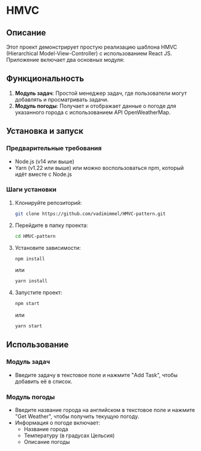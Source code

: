 # HMVC

## Описание
Этот проект демонстрирует простую реализацию шаблона HMVC (Hierarchical Model-View-Controller) с использованием React JS. Приложение включает два основных модуля:

## Функциональность
1. **Модуль задач**: Простой менеджер задач, где пользователи могут добавлять и просматривать задачи.
2. **Модуль погоды**: Получает и отображает данные о погоде для указанного города с использованием API OpenWeatherMap.

## Установка и запуск

### Предварительные требования
- Node.js (v14 или выше)
- Yarn (v1.22 или выше) или можно воспользоваться npm, который идёт вместе с Node.js

### Шаги установки
1. Клонируйте репозиторий:
   ```bash
   git clone https://github.com/vadimimmel/HMVC-pattern.git
	 ```
2. Перейдите в папку проекта:
	 ```bash
   cd HMVC-pattern
   ```
3. Установите зависимости:
   ```bash
   npm install
   ```
	 или
   ```bash
   yarn install
   ```
4. Запустите проект:
   ```bash
   npm start
   ```
	 или
   ```bash
   yarn start
   ```

## Использование

### Модуль задач

- Введите задачу в текстовое поле и нажмите "Add Task", чтобы добавить её в список.

### Модуль погоды

- Введите название города на английском в текстовое поле и нажмите "Get Weather", чтобы получить текущую погоду.
- Информация о погоде включает:
  - Название города
  - Температуру (в градусах Цельсия)
  - Описание погоды

